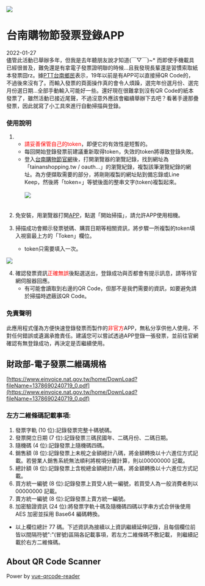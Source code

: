 ![](https://img.shields.io/github/license/laplacetw/tn-shopp-inv-app)
# 台南購物節發票登錄APP

2022-01-27<br>
儘管此活動已舉辦多年，但我是去年聽朋友說才知道(￣▽￣)~* 而即使手機載具已經很普及，難免還是有拿電子發票證明聯的時候...且我發現長輩還是習慣索取紙本發票囧rz。<!--more-->據[PTT台南鄉民](https://www.ptt.cc/bbs/Tainan/M.1632065603.A.4B8.html)表示，19年以前是有APP可以直接掃QR Code的，不過後來沒有了。而輸入發票的頁面操作真的會令人煩躁，選完年份選月份、選完月份選日期...全部手動輸入可能好一些。還好現在很難拿到沒有QR Code的紙本發票了，雖然活動已接近尾聲，不過沒意外應該會繼續舉辦下去吧？看著手邊那疊發票，因此就寫了小工具來進行自動掃描與登錄。

### 使用說明
1. 
   - <span style="color:red;">請妥善保管自己的token</span>，即便它的有效性是短暫的。
   - 每回開始登錄發票前建議重新取得token，失效的token將導致登錄失敗。
   - 登入[台南購物節官網](https://tainanshopping.tw/news)後，打開瀏覽器的瀏覽記錄，找到網址為「tainanshopping.tw / oauth...」的瀏覽紀錄，複製該筆瀏覽紀錄的網址。為方便擷取需要的部分，將剛剛複製的網址貼到備忘錄或Line Keep，然後將「token=」等號後面的整串文字(token)複製起來。<br><br>
      ![](https://i.imgur.com/um0AuNU.png)
   <br><br>

2. 免安裝，用瀏覽器打開[APP](https://laplacetw.github.io/proj/tainanshopping/)，點選「開始掃描」，請允許APP使用相機。

3. 掃描成功會顯示發票號碼、購買日期等相關資訊，將步驟一所複製的token填入視窗最上方的「Token」欄位。
   - token只需要填入一次。

![](https://i.imgur.com/oQSjCMO.jpg)

4. 確認發票資訊<span style="color:red;">正確無誤</span>後點選送出，登錄成功與否都會有提示訊息，請等待官網伺服器回應。
   - 有可能會讀取到右邊的QR Code，但那不是我們需要的資訊，如要避免請於掃描時遮蔽該QR Code。

### 免責聲明
此應用程式僅為方便快速登錄發票而製作的<span style="color:red;">非官方</span>APP，無私分享供他人使用，不對任何錯誤或遺漏承擔責任。建議您可以嘗試透過APP登錄一張發票，並前往官網確認有無登錄成功，再決定是否繼續使用。

## 財政部-電子發票二維碼規格
[https://www.einvoice.nat.gov.tw/home/DownLoad?fileName=1378690240719_0.pdf](https://www.einvoice.nat.gov.tw/home/DownLoad?fileName=1378690240719_0.pdf)

### 左方二維條碼記載事項:
1. 發票字軌 (10 位):記錄發票完整十碼號碼。
2. 發票開立日期 (7 位):記錄發票三碼民國年、二碼月份、二碼日期。
3. 隨機碼 (4 位):記錄發票上隨機碼四碼。
4. 銷售額 (8 位):記錄發票上未稅之金額總計八碼，將金額轉換以十六進位方式記載。若營業人銷售系統無法順利將稅項分離計算，則以00000000 記載。
5. 總計額 (8 位):記錄發票上含稅總金額總計八碼，將金額轉換以十六進位方式記載。
6. 買方統一編號 (8 位):記錄發票上買受人統一編號，若買受人為一般消費者則以 00000000 記載。
7. 賣方統一編號 (8 位):記錄發票上賣方統一編號。
8. 加密驗證資訊 (24 位):將發票字軌十碼及隨機碼四碼以字串方式合併後使用 AES 加密並採用 Base64 編碼轉換。
- 以上欄位總計 77 碼。下述資訊為接續以上資訊繼續延伸記錄，且每個欄位前皆以間隔符號":"(冒號)區隔各記載事項，若左方二維條碼不敷記載， 則繼續記載於右方二維條碼。

## About QR Code Scanner
Power by [vue-qrcode-reader](https://github.com/gruhn/vue-qrcode-reader)